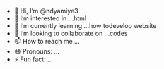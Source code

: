 - 👋 Hi, I’m @ndyamiye3
- 👀 I’m interested in ...html
- 🌱 I’m currently learning ...how todevelop website
- 💞️ I’m looking to collaborate on ...codes
- 📫 How to reach me ...
- 😄 Pronouns: ...
- ⚡ Fun fact: ...

<!---
ndyamiye3/ndyamiye3 is a ✨ special ✨ repository because its `README.md` (this file) appears on your GitHub profile.
You can click the Preview link to take a look at your changes.
--->
